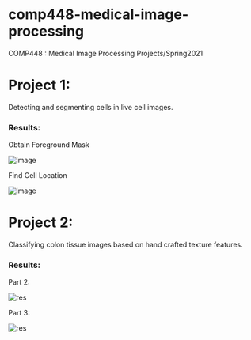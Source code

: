 # comp448-medical-image-processing
COMP448 : Medical Image Processing Projects/Spring2021


# Project 1:
Detecting and segmenting cells in live cell images. 

### Results: 
Obtain Foreground Mask

![image](https://user-images.githubusercontent.com/46793013/118366125-1e27f380-b5a8-11eb-88d3-e010a5faf5f2.png)


Find Cell Location

![image](https://user-images.githubusercontent.com/46793013/118366183-59c2bd80-b5a8-11eb-9510-2484927c73f6.png)


# Project 2:
Classifying colon tissue images based on hand crafted texture features. 

### Results:
Part 2: 

![res](https://user-images.githubusercontent.com/46793013/129557170-85744933-255b-4e11-ac30-9e20d34569c8.PNG)

Part 3:

![res](https://user-images.githubusercontent.com/46793013/129557303-dc04f04f-f34b-4ae1-bec7-1937697db4a7.PNG)



